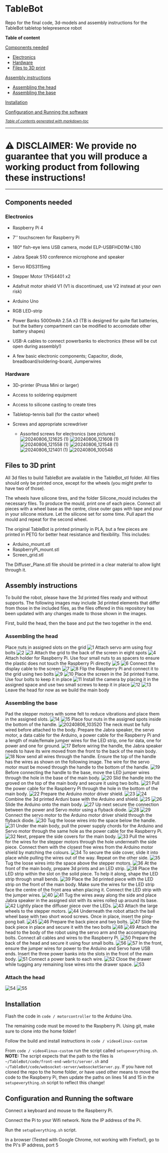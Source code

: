 # TableBot

Repo for the final code, 3d-models and assembly instructions for the TableBot tabletop telepresence robot

**Table of content**

[Components needed](#components-needed)

* [Electronics](#electronics)
* [Hardware](#hardware)
* [Files to 3D print](#files-to-3d-print)

[Assembly instructions](#assembly-instructions)

* [Assembling the head](#assembling-the-head)
* [Assembling the base](#assembling-the-base)

[Installation](#installation)

[Configuration and Running the software](#configuration-and-running-the-software)



<small><i><a href='http://ecotrust-canada.github.io/markdown-toc/'>Table of contents generated with markdown-toc</a></i></small>

---

# ⚠️ **DISCLAIMER: We provide no guarantee that you will produce a working product from following these instructions!**

---

## Components needed

### Electronics

* Raspberry Pi 4

* 7'' touchscreen for Raspberry Pi 

* 180° fish-eye lens USB camera, model ELP-USBFHD01M-L180 

* Jabra Speak 510 conference microphone and speaker

* Servo RDS3115mg

* Stepper Motor 17HS4401 x2

* Adafruit motor shield V1 (V1 is discontinued, use V2 instead at your own risk)

* Arduino Uno

* RGB LED-strip

* Power Banks 5000mAh 2.5A x3 (TB is designed for quite flat batteries, but the battery compartment can be modified to accomodate other battery shapes)

* USB-A cables to connect powerbanks to electronics (these will be cut open during assembly!) 

* A few basic electronic components; Capacitor, diode, breadboard/soldering-board, Jumperwires

### Hardware

* 3D-printer (Prusa Mini or larger) 

* Access to soldering equipment

* Access to silicone casting to create tires

* Tabletop-tennis ball (for the castor wheel)

* Screws and appropriate screwdriver
  
  * Assorted screws for electronics (see pictures)
![20240806_121625 (1)](https://github.com/user-attachments/assets/29a710d4-76fa-4be3-a853-332eb9219ab3)
![20240806_121608 (1)](https://github.com/user-attachments/assets/f09776b8-c633-4dcb-aafe-0ef21d773eee)
![20240806_121558 (1)](https://github.com/user-attachments/assets/00bf6194-1a90-41bc-a275-9ab3e7be34c8)
![20240806_121548 (1)](https://github.com/user-attachments/assets/f6e8290b-37e2-459c-817f-f2348403bef9)
![20240806_121401 (1)](https://github.com/user-attachments/assets/d17351a9-b50e-4525-9baa-f9971ab303cd)
![20240806_100548](https://github.com/user-attachments/assets/6c4bf753-f2de-429a-a320-7b09086c3cf0)

## Files to 3D print

All 3d files to build TableBot are available in the TableBot_stl folder. All files should only be printed once, except for the wheels (you might prefer to have two of those).

The wheels have silicone tires, and the folder Silicone_mould includes the necessary files. To produce the mould, print one of each piece. Connect all pieces with a wheel base as the centre, close outer gaps with tape and pour in your silicone mixture. Let the silicone set for some time. Pull apart the mould and repeat for the second wheel.

The original TableBot is printed primarily in PLA, but a few pieces are printed in PETG for better heat resistance and flexibility. This includes:
* Arduino_mount.stl
* RaspberryPi_mount.stl
* Screen_grid.stl

The Diffuser_Plane.stl file should be printed in a clear material to allow light through it.

## Assembly instructions

To build the robot, please have the 3d printed files ready and without supports. The following images may include 3d printed elements that differ from those in the included files, as the files offered in this repository has been updated with any changes made to those shown in the images.

First, build the head, then the base and put the two together in the end.

### Assembling the head
Place nuts in assigned slots on the grid
![1](https://github.com/user-attachments/assets/e8dd08b1-4b12-4c92-a6e7-51da29672f75)
Attach servo arm using four bolts
![2](https://github.com/user-attachments/assets/c31fafb4-1327-4bae-b44e-b410e6b5f489)
![3](https://github.com/user-attachments/assets/4277a65a-7f73-4bb4-a235-5c2f73794715)
Attach the grid to the back of the screen in eight spots
![4](https://github.com/user-attachments/assets/453a277d-ee7a-423b-b1f3-0e848a724667)
Attach holder for Raspberry Pi. Use four small nuts to as spacers to ensure the plastic does not touch the Raspberry Pi directly
![5](https://github.com/user-attachments/assets/e1a09ffd-bc71-48be-883a-acf077dea1d4)
![6](https://github.com/user-attachments/assets/0a9a09de-9eb0-41ce-af5a-ee4a97fabe2e)
Connect the display cable to the screen
![7](https://github.com/user-attachments/assets/e96ec8f4-7270-48cb-adf9-f819c7f72256)
![8](https://github.com/user-attachments/assets/60b46c5a-81ae-4687-bd75-8f50ab7d7d67)
Flip the Raspberry Pi and connect it to the grid using two bolts
![9](https://github.com/user-attachments/assets/57f9fc4a-e34d-438b-b5ff-4f27b5cbee8a)
![10](https://github.com/user-attachments/assets/5b1c3d74-b79b-41a2-8859-99f03ece877d)
Place the screen in the 3d printed frame. Use four bolts to keep it in place
![11](https://github.com/user-attachments/assets/acbcbf8a-8cd9-4135-92c7-84cea568799a)
Install the camera by placing it in the assigned space and use two small screws to keep it in place
![12](https://github.com/user-attachments/assets/2f56756a-72ed-47c7-9139-6df575dc9fdd)
![13](https://github.com/user-attachments/assets/66d64dc0-5dcd-4441-8421-2cd2b3f73335)
Leave the head for now as we build the main body
### Assembling the base
Pad the stepper motors with some felt to reduce vibrations and place them in the assigned slots.
![14](https://github.com/user-attachments/assets/66177cdf-c2c8-4f64-8655-903191c360ff)
![15](https://github.com/user-attachments/assets/fe954b3a-af93-40c0-b803-0c7c27717a68)
Place four nuts in the assigned spots inside the bottom of the handle.
![20240806_103520](https://github.com/user-attachments/assets/e82ce23c-f521-47d1-bb8d-8a0dff23b925)
The neck must be fully wired before attached to the body. Prepare the Jabra speaker, the servo motor, a data cable for the Arduino, a power cable for the Raspberry Pi and a length of male/female jumper wires for the LED strip, one for data, one for power and one for ground.
![17](https://github.com/user-attachments/assets/7b6304e2-920f-4ed3-aa6f-dec89525f0f1)
Before wiring the handle, the Jabra speaker needs to have its wire moved from the front to the back of the main body.
![18](https://github.com/user-attachments/assets/cf334a73-6bba-4c32-9e65-3c23fe4e3a9b)
Now send all wires through the handle. Ensure the top of the handle has the wires as shown on the following image. The wire for the servo motor must be moved through the handle to the bottom of the handle.
![19](https://github.com/user-attachments/assets/0eb8ad8b-968f-4d44-872c-42cd05c6cfa1)
Before connecting the handle to the base, move the LED jumper wires through the hole in the base of the main body.
![20](https://github.com/user-attachments/assets/9afd29b7-ef27-4fe5-ae65-98cde10d2eb5)
Slid the handle into the groved on the top of the main body and secure it using two bolts.
![21](https://github.com/user-attachments/assets/8d8e4617-36dc-4a7d-becc-9daeeb0f0802)
Pull the power cable for the Raspberry Pi through the hole in the bottom of the main body.
![22](https://github.com/user-attachments/assets/f41d735e-5177-48df-8ea8-f26ccfbc4263)
Prepare the Arduino motor driver shield.
![23](https://github.com/user-attachments/assets/38134189-a928-4fcc-8a0b-1f3ce41c83f6)
![24](https://github.com/user-attachments/assets/22de4243-4db0-4177-9975-0d356847daab)
Combine the 3d printed Arduni base with the Arduino and shield.
![25](https://github.com/user-attachments/assets/b793bfbe-332d-4ca3-b21d-37fadab50ce7)
![26](https://github.com/user-attachments/assets/f52776a7-b8cf-42e9-b91d-04db78b6fa86)
Slide the Arduino onto the main body.
![27](https://github.com/user-attachments/assets/2a278fa1-16e4-45f8-a68b-cf0b257d6bec)
Up next secure the connection between the power and Servo motor using a flyback diode.
![28](https://github.com/user-attachments/assets/c3260e62-d93b-4a98-8e60-111486ba71d0)
![29](https://github.com/user-attachments/assets/6b5892d2-2e25-4b5c-8768-7cf5fcff9fe1)
Connect the servo motor to the Arduino motor driver shield through the flyback diode.
![30](https://github.com/user-attachments/assets/9739f70d-258e-4faf-a399-a3e5c01ed780)
Tug the loose wires into the space below the handle.
![31](https://github.com/user-attachments/assets/e351bfdc-1eb6-498b-ac9e-a93c83a86518)
Under the main body, pull the power supply chords for the Arduino and Servo motor through the same hole as the power cable for the Raspberry Pi.
![32](https://github.com/user-attachments/assets/f3bb8dcc-cb1e-4041-a03d-cafa08d697d4)
Next, prepare the side covers for the main body.
![33](https://github.com/user-attachments/assets/fc7f7904-0d86-4528-8ef4-90d80e92855d)
Pull the wires for the wires for the stepper motors through the hole underneath the side piece. Connect them with the closest free wires from the Arduino motor shield by matching the colours.
![34](https://github.com/user-attachments/assets/8e8e3a47-a0cf-4141-87a3-41548bba61be)
To secure the side cover, slide it into place while pulling the wires out of the way. Repeat on the other side.
![35](https://github.com/user-attachments/assets/26303427-10d4-4adc-88cb-26a570a411ec)
Tug the loose wires into the space above the stepper motors.
![36](https://github.com/user-attachments/assets/917a2bc6-bfa0-4b34-b9fa-c85ae746c6f3)
At the front of the main body, prepare 3d prints and an LED strip.
![38](https://github.com/user-attachments/assets/ea21bd54-70fe-4c63-b9f5-e3d5033340fd)
Place the LED strip within the slot on the solid piece. To help it along, shape the LED strip through small bends.
![39](https://github.com/user-attachments/assets/e1d625e5-8486-45e6-b6b6-c091b756a57a)
Place the 3d printed piece with the LED strip on the front of the main body. Make sure the wires for the LED strip face the centre of the front area when placing it. Connect the LED strip with the jumper wires.
![40](https://github.com/user-attachments/assets/49ee876b-acad-4210-bc1c-e2a521793070)
![41](https://github.com/user-attachments/assets/b990563f-0d14-4430-a8ec-b82be26050e1)
Tug the wires away along the side and place Jabra speaker in the assigned slot with its wires rolled up around its base.
![42](https://github.com/user-attachments/assets/8a9416a8-6d18-4181-9cc3-312bfc275a30)
Lightly place the diffuser piece over the LEDs.
![43](https://github.com/user-attachments/assets/93fdfde0-e867-4181-a386-096f75d16c9c)
Attach the large wheels to the stepper motors.
![44](https://github.com/user-attachments/assets/8a89f075-ee3c-4e07-90a6-3d000d443633)
Underneath the robot attach the ball wheel base with two short wood screws. Once in place, insert the ping-pong ball.
![45](https://github.com/user-attachments/assets/60cd34f4-b349-4693-8e47-5d92a5948c9f)
![46](https://github.com/user-attachments/assets/703ad940-6e55-4fb0-b055-a31bdd6ff3c0)
Prepare the back piece and two bolts.
![47](https://github.com/user-attachments/assets/19cd4f27-bcd3-42b8-ad6c-8e5f96f4a5c1)
Slide the back piece in place and secure it with the two bolts
![48](https://github.com/user-attachments/assets/d257e972-e9b2-45cb-af80-c7e49bb7bde6)
![49](https://github.com/user-attachments/assets/953305d5-e32f-4cac-8aec-df803d0e10f9)
Attach the head to the body of the robot using the servo arm and the accompanying bolts. Connect all cables and wires to the Raspberry Pi.
![50](https://github.com/user-attachments/assets/99f55977-220b-4f43-b7d9-bff7df401393)
Prepare the back of the head and secure it using four small bolts.
![56](https://github.com/user-attachments/assets/56d25cf7-1466-45e4-bc2d-2ec7e67fe5d4)
![57](https://github.com/user-attachments/assets/ebaead81-04ef-46ec-95bb-eb8ab3b27956)
In the front, ensure the jumper wires for power to the Arduino and Servo have USB ends. Insert the three power banks into the slots in the front of the main body.
![51](https://github.com/user-attachments/assets/021b1a90-018d-41fd-a874-3b930553d479)
Connect a power bank to each wire.
![52](https://github.com/user-attachments/assets/44906cb5-458f-4d6f-b68b-92fd58df0493)
Close the drawer while tugging any remaining lose wires into the drawer space.
![53](https://github.com/user-attachments/assets/b23334d0-6970-42ed-81c8-7e8f19cbeb8a)
### Attach the head
![54](https://github.com/user-attachments/assets/84f3ec3b-e384-49b4-a88c-d42acf736453)
![55](https://github.com/user-attachments/assets/0424be9d-d881-44ee-86d0-2dc11e71fcb0)




## Installation

Flash the code in `code / motorcontroller` to the Arduino Uno. 

The remaining code must be moved to the Raspberry Pi. Using git, make sure to clone into the home folder! 

Follow the build and install instructions in `code / video4linux-custom`

From `code / video4linux-custom` run the script called `setupeverything.sh`. 
**NOTE:** The script expects that the path to the files is `~/TableBot/code/front-end-webrtc/server.sh` and `~/TableBot/code/websocket-server/websocketServer.py`. If you have not cloned the repo to the home folder, or have used other means to move the code to the Raspberry Pi, then update the paths on lines 14 and 15 in the `setupeverything.sh` script to reflect this change! 

## Configuration and Running the software

Connect a keyboard and mouse to the Raspberry Pi. 

Connect the Pi to your Wifi network. Note the IP address of the Pi. 

Run the `setupEverything.sh` script. 

In a browser (Tested with Google Chrome, not working with Firefox!), go to the Pi's IP address, port 5
